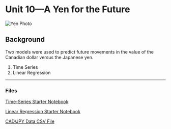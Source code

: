 # Unit 10—A Yen for the Future

![Yen Photo](Images/unit-10-readme-photo.png)

## Background

Two models were used to predict future movements in the value of the Canadian dollar versus the Japanese yen.

1. Time Series
2. Linear Regression

- - -

### Files

[Time-Series Starter Notebook](https://github.com/JakeKJShin/Assignment_10_Time_Series/blob/main/time_series_analysis_JS.ipynb)

[Linear Regression Starter Notebook](https://github.com/JakeKJShin/Assignment_10_Time_Series/blob/main/regression_analysis_JS.ipynb)

[CAD/JPY Data CSV File](cad_jpy.csv)
